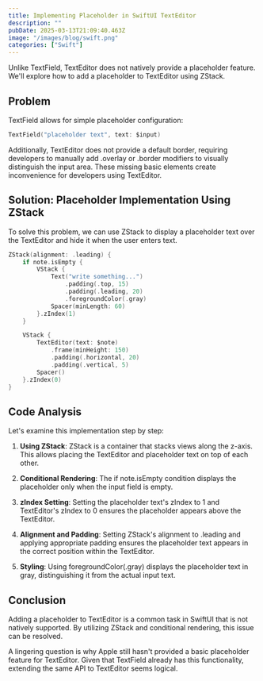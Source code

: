 ```yaml
---
title: Implementing Placeholder in SwiftUI TextEditor
description: ""
pubDate: 2025-03-13T21:09:40.463Z
image: "/images/blog/swift.png"
categories: ["Swift"]
---
```


Unlike TextField, TextEditor does not natively provide a placeholder feature. We'll explore how to add a placeholder to TextEditor using ZStack.

## Problem
TextField allows for simple placeholder configuration:

```swift
TextField("placeholder text", text: $input)
```

Additionally, TextEditor does not provide a default border, requiring developers to manually add .overlay or .border modifiers to visually distinguish the input area. These missing basic elements create inconvenience for developers using TextEditor.

## Solution: Placeholder Implementation Using ZStack
To solve this problem, we can use ZStack to display a placeholder text over the TextEditor and hide it when the user enters text.

```swift
ZStack(alignment: .leading) {
    if note.isEmpty {
        VStack {
            Text("write something...")
                .padding(.top, 15)
                .padding(.leading, 20)
                .foregroundColor(.gray)
            Spacer(minLength: 60)
        }.zIndex(1)
    }

    VStack {
        TextEditor(text: $note)
            .frame(minHeight: 150)
            .padding(.horizontal, 20)
            .padding(.vertical, 5)
        Spacer()
    }.zIndex(0)
}
```

## Code Analysis
Let's examine this implementation step by step:

1. **Using ZStack**: ZStack is a container that stacks views along the z-axis. This allows placing the TextEditor and placeholder text on top of each other.

2. **Conditional Rendering**: The if note.isEmpty condition displays the placeholder only when the input field is empty.

3. **zIndex Setting**: Setting the placeholder text's zIndex to 1 and TextEditor's zIndex to 0 ensures the placeholder appears above the TextEditor.

4. **Alignment and Padding**: Setting ZStack's alignment to .leading and applying appropriate padding ensures the placeholder text appears in the correct position within the TextEditor.

5. **Styling**: Using foregroundColor(.gray) displays the placeholder text in gray, distinguishing it from the actual input text.

## Conclusion
Adding a placeholder to TextEditor is a common task in SwiftUI that is not natively supported. By utilizing ZStack and conditional rendering, this issue can be resolved.

A lingering question is why Apple still hasn't provided a basic placeholder feature for TextEditor. Given that TextField already has this functionality, extending the same API to TextEditor seems logical.